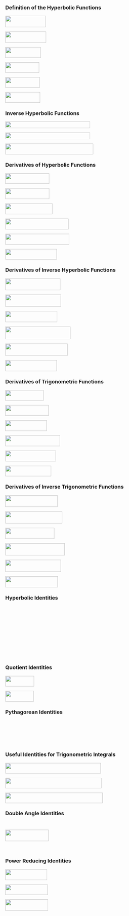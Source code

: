 ### Definition of the Hyperbolic Functions

<p align="left"><img src="/xythrion/resources/markdown-mathematics/identities/tex/3d6ff733139c2d70a88ed87a10dc517f.svg?invert_in_darkmode&sanitize=true" align=middle width=127.56599625pt height=35.4852135pt/></p>
<p align="left"><img src="/xythrion/resources/markdown-mathematics/identities/tex/f3e08fa4b28dde62621886bd0d9fb31e.svg?invert_in_darkmode&sanitize=true" align=middle width=129.39246045pt height=35.4852135pt/></p>
<p align="left"><img src="/xythrion/resources/markdown-mathematics/identities/tex/df636442ace61d5b68430950de87826d.svg?invert_in_darkmode&sanitize=true" align=middle width=112.17793454999999pt height=33.81208709999999pt/></p>
<p align="left"><img src="/xythrion/resources/markdown-mathematics/identities/tex/18656e1adbc241ee67fa15120a4e65c2.svg?invert_in_darkmode&sanitize=true" align=middle width=107.24635349999998pt height=32.990165999999995pt/></p>
<p align="left"><img src="/xythrion/resources/markdown-mathematics/identities/tex/32426cad03a39a1a2caaaf290f6edeaf.svg?invert_in_darkmode&sanitize=true" align=middle width=109.07281769999999pt height=32.990165999999995pt/></p>
<p align="left"><img src="/xythrion/resources/markdown-mathematics/identities/tex/43ba1a186f48c316e58ae1921767549c.svg?invert_in_darkmode&sanitize=true" align=middle width=110.35142085pt height=33.81208709999999pt/></p>


### Inverse Hyperbolic Functions

<p align="left"><img src="/xythrion/resources/markdown-mathematics/identities/tex/0eb068689f270adf8f881b3b1df06eeb.svg?invert_in_darkmode&sanitize=true" align=middle width=268.1728797pt height=20.91216765pt/></p>
<p align="left"><img src="/xythrion/resources/markdown-mathematics/identities/tex/2169dc3426cba488e71f469e3124d34f.svg?invert_in_darkmode&sanitize=true" align=middle width=268.17286815pt height=20.91216765pt/></p>
<p align="left"><img src="/xythrion/resources/markdown-mathematics/identities/tex/dbf8d7b0819a06fe5a732d63d8f87003.svg?invert_in_darkmode&sanitize=true" align=middle width=278.38061459999994pt height=34.3600389pt/></p>


### Derivatives of Hyperbolic Functions

<p align="left"><img src="/xythrion/resources/markdown-mathematics/identities/tex/253eb6f1a25e70bcbfc1a47115d7c6a0.svg?invert_in_darkmode&sanitize=true" align=middle width=139.35259964999997pt height=33.81208709999999pt/></p>
<p align="left"><img src="/xythrion/resources/markdown-mathematics/identities/tex/da4ce4d2d9fa9117b706563afc3fb266.svg?invert_in_darkmode&sanitize=true" align=middle width=139.35259964999997pt height=33.81208709999999pt/></p>
<p align="left"><img src="/xythrion/resources/markdown-mathematics/identities/tex/52d13cfe1eca83557d9dc802ffa5ba77.svg?invert_in_darkmode&sanitize=true" align=middle width=148.91883105pt height=33.81208709999999pt/></p>
<p align="left"><img src="/xythrion/resources/markdown-mathematics/identities/tex/5fe2c23a2ab7fd82cacd5e046812ef74.svg?invert_in_darkmode&sanitize=true" align=middle width=199.88894969999998pt height=33.81208709999999pt/></p>
<p align="left"><img src="/xythrion/resources/markdown-mathematics/identities/tex/e372af960096bbaab7f6b988e7436b26.svg?invert_in_darkmode&sanitize=true" align=middle width=201.71546504999998pt height=33.81208709999999pt/></p>
<p align="left"><img src="/xythrion/resources/markdown-mathematics/identities/tex/b268fab8cbe5ae0e86b5c63102e0bff9.svg?invert_in_darkmode&sanitize=true" align=middle width=162.61740824999998pt height=33.81208709999999pt/></p>


### Derivatives of Inverse Hyperbolic Functions

<p align="left"><img src="/xythrion/resources/markdown-mathematics/identities/tex/7c20e4b536cc0ed49f9fdafc916c27ac.svg?invert_in_darkmode&sanitize=true" align=middle width=174.47589225pt height=37.8236826pt/></p>
<p align="left"><img src="/xythrion/resources/markdown-mathematics/identities/tex/e8335419ba78afa7f873fb009856ed46.svg?invert_in_darkmode&sanitize=true" align=middle width=176.3023581pt height=37.8236826pt/></p>
<p align="left"><img src="/xythrion/resources/markdown-mathematics/identities/tex/efbab8c1ae35380162bb408163503678.svg?invert_in_darkmode&sanitize=true" align=middle width=164.33889779999998pt height=35.18196pt/></p>
<p align="left"><img src="/xythrion/resources/markdown-mathematics/identities/tex/52b03205ea9015d670092e92900aa070.svg?invert_in_darkmode&sanitize=true" align=middle width=206.24532225pt height=39.85105575pt/></p>
<p align="left"><img src="/xythrion/resources/markdown-mathematics/identities/tex/d4df1059da52d8f656946e26083ad7ec.svg?invert_in_darkmode&sanitize=true" align=middle width=197.1128742pt height=37.8236826pt/></p>
<p align="left"><img src="/xythrion/resources/markdown-mathematics/identities/tex/680ad5a1ab3cd29007ebb5ea07d169a6.svg?invert_in_darkmode&sanitize=true" align=middle width=162.5123841pt height=35.18196pt/></p>


### Derivatives of Trigonometric Functions

<p align="left"><img src="/xythrion/resources/markdown-mathematics/identities/tex/f9e23e2657be3e64ffc4056bc1c5a8d1.svg?invert_in_darkmode&sanitize=true" align=middle width=121.08770355pt height=33.81208709999999pt/></p>
<p align="left"><img src="/xythrion/resources/markdown-mathematics/identities/tex/698df48bfea49e901a7d8cc23e408f45.svg?invert_in_darkmode&sanitize=true" align=middle width=136.6127961pt height=33.81208709999999pt/></p>
<p align="left"><img src="/xythrion/resources/markdown-mathematics/identities/tex/0a2a27c55283dd7385711b98ea392241.svg?invert_in_darkmode&sanitize=true" align=middle width=131.1105708pt height=33.81208709999999pt/></p>
<p align="left"><img src="/xythrion/resources/markdown-mathematics/identities/tex/cb156d4b04c38946ec9a82f4a881b9e1.svg?invert_in_darkmode&sanitize=true" align=middle width=173.40487724999997pt height=33.81208709999999pt/></p>
<p align="left"><img src="/xythrion/resources/markdown-mathematics/identities/tex/7ae21d73804741856347ab6ee959383d.svg?invert_in_darkmode&sanitize=true" align=middle width=159.70629839999998pt height=33.81208709999999pt/></p>
<p align="left"><img src="/xythrion/resources/markdown-mathematics/identities/tex/f72f6fa8090b5090f470a6e650a516c8.svg?invert_in_darkmode&sanitize=true" align=middle width=144.809148pt height=33.81208709999999pt/></p>


### Derivatives of Inverse Trigonometric Functions
<p align="left"><img src="/xythrion/resources/markdown-mathematics/identities/tex/2bfaab81fd7116c1b118cfd2dace1a27.svg?invert_in_darkmode&sanitize=true" align=middle width=165.34344585pt height=37.8236826pt/></p>
<p align="left"><img src="/xythrion/resources/markdown-mathematics/identities/tex/1cb89e7edc73178cdfffdf9ca898cbda.svg?invert_in_darkmode&sanitize=true" align=middle width=179.9553426pt height=37.8236826pt/></p>
<p align="left"><img src="/xythrion/resources/markdown-mathematics/identities/tex/0bb806dd17ed57d0ed87743c19f4626c.svg?invert_in_darkmode&sanitize=true" align=middle width=155.20644975pt height=35.18196pt/></p>
<p align="left"><img src="/xythrion/resources/markdown-mathematics/identities/tex/35630bbb319624ef5e209d7ca19ad115.svg?invert_in_darkmode&sanitize=true" align=middle width=188.437095pt height=37.8236826pt/></p>
<p align="left"><img src="/xythrion/resources/markdown-mathematics/identities/tex/bc1beed5b56a60666bb23ed8bd4ac86d.svg?invert_in_darkmode&sanitize=true" align=middle width=175.65166244999998pt height=37.8236826pt/></p>
<p align="left"><img src="/xythrion/resources/markdown-mathematics/identities/tex/c88c5f39045f40c00193065add095e2e.svg?invert_in_darkmode&sanitize=true" align=middle width=166.1653686pt height=35.18196pt/></p>


### Hyperbolic Identities
<p align="left"><img src="/xythrion/resources/markdown-mathematics/identities/tex/934d4eedcb870f29bfd2998b2366ce21.svg?invert_in_darkmode&sanitize=true" align=middle width=133.1276925pt height=12.785402849999999pt/></p>
<p align="left"><img src="/xythrion/resources/markdown-mathematics/identities/tex/b927d51dc72539eb4c66bfc2d34df95c.svg?invert_in_darkmode&sanitize=true" align=middle width=121.25553000000001pt height=12.785402849999999pt/></p>
<p align="left"><img src="/xythrion/resources/markdown-mathematics/identities/tex/a2baca3ff8391bc3c1eb3c66218b723b.svg?invert_in_darkmode&sanitize=true" align=middle width=149.70298035pt height=16.137033pt/></p>
<p align="left"><img src="/xythrion/resources/markdown-mathematics/identities/tex/e7c1a7b5008d86e0b92382eb988d80e6.svg?invert_in_darkmode&sanitize=true" align=middle width=110.83315979999999pt height=16.137033pt/></p>
<p align="left"><img src="/xythrion/resources/markdown-mathematics/identities/tex/a13db0d0c868a20b6c8719969a1d44b0.svg?invert_in_darkmode&sanitize=true" align=middle width=298.42422719999996pt height=16.438356pt/></p>
<p align="left"><img src="/xythrion/resources/markdown-mathematics/identities/tex/6825b803de0c1b3bfdea755b4c3964fe.svg?invert_in_darkmode&sanitize=true" align=middle width=300.99645509999993pt height=16.438356pt/></p>


### Quotient Identities
<p align="left"><img src="/xythrion/resources/markdown-mathematics/identities/tex/dbfea1247668400361b7628038a1f4e7.svg?invert_in_darkmode&sanitize=true" align=middle width=91.47011775pt height=33.81208709999999pt/></p>
<p align="left"><img src="/xythrion/resources/markdown-mathematics/identities/tex/6165e89772dccde1904799da3dbcffe0.svg?invert_in_darkmode&sanitize=true" align=middle width=89.64360239999999pt height=33.81208709999999pt/></p>


### Pythagorean Identities
<p align="left"><img src="/xythrion/resources/markdown-mathematics/identities/tex/106e409de8856480415d45f8737e2b27.svg?invert_in_darkmode&sanitize=true" align=middle width=128.99516355pt height=15.70001235pt/></p>
<p align="left"><img src="/xythrion/resources/markdown-mathematics/identities/tex/abde8f523159941b73b74a697edfb157.svg?invert_in_darkmode&sanitize=true" align=middle width=131.6435703pt height=15.572667pt/></p>
<p align="left"><img src="/xythrion/resources/markdown-mathematics/identities/tex/ac3b50825ad13c570a76fd4dc712554e.svg?invert_in_darkmode&sanitize=true" align=middle width=129.81705495pt height=15.572667pt/></p>


### Useful Identities for Trigonometric Integrals
<p align="left"><img src="/xythrion/resources/markdown-mathematics/identities/tex/6a43877ae2a59c9ee55cb6ce871b32ec.svg?invert_in_darkmode&sanitize=true" align=middle width=302.18095215pt height=32.990165999999995pt/></p>
<p align="left"><img src="/xythrion/resources/markdown-mathematics/identities/tex/12afeb087a4263c0b963426dcbb508cb.svg?invert_in_darkmode&sanitize=true" align=middle width=304.00741634999997pt height=32.990165999999995pt/></p>
<p align="left"><img src="/xythrion/resources/markdown-mathematics/identities/tex/4931ce83112bf8277d65f418ad20694a.svg?invert_in_darkmode&sanitize=true" align=middle width=307.6603464pt height=32.990165999999995pt/></p>


### Double Angle Identities
<p align="left"><img src="/xythrion/resources/markdown-mathematics/identities/tex/284fd391e4d88ea4fcd5bd904557838b.svg?invert_in_darkmode&sanitize=true" align=middle width=134.24831145pt height=11.4155283pt/></p>
<p align="left"><img src="/xythrion/resources/markdown-mathematics/identities/tex/3826def26ed7baea976495c32e9f1785.svg?invert_in_darkmode&sanitize=true" align=middle width=137.1093933pt height=35.5602357pt/></p>
<p align="left"><img src="/xythrion/resources/markdown-mathematics/identities/tex/d03b2e9bde60f9947a4e78eeb844b3d7.svg?invert_in_darkmode&sanitize=true" align=middle width=363.0584265pt height=15.70001235pt/></p>


### Power Reducing Identities
<p align="left"><img src="/xythrion/resources/markdown-mathematics/identities/tex/98d2ab801bec922ab152399be85841fe.svg?invert_in_darkmode&sanitize=true" align=middle width=131.8125105pt height=33.81208709999999pt/></p>
<p align="left"><img src="/xythrion/resources/markdown-mathematics/identities/tex/a8c14c55b349229617e76aa9a781f59d.svg?invert_in_darkmode&sanitize=true" align=middle width=133.6389747pt height=33.81208709999999pt/></p>
<p align="left"><img src="/xythrion/resources/markdown-mathematics/identities/tex/b4b99322f90cfdec8365a2f5e8c5da87.svg?invert_in_darkmode&sanitize=true" align=middle width=135.3741873pt height=35.18196pt/></p>
